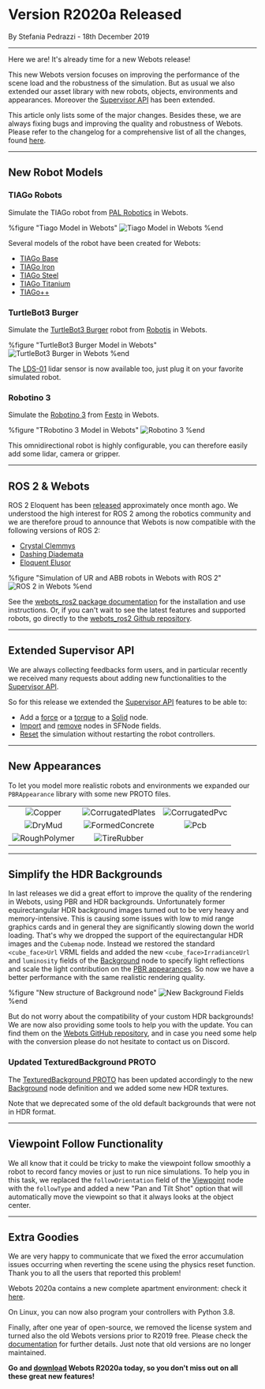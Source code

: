 # Version R2020a Released

<p id="publish-data">By Stefania Pedrazzi - 18th December 2019</p>

---

Here we are! It's already time for a new Webots release!

This new Webots version focuses on improving the performance of the scene load and the robustness of the simulation.
But as usual we also extended our asset library with new robots, objects, environments and appearances.
Moreover the [Supervisor API](../reference/supervisor.md) has been extended.

This article only lists some of the major changes.
Besides these, we are always fixing bugs and improving the quality and robustness of Webots.
Please refer to the changelog for a comprehensive list of all the changes, found [here](../reference/changelog-r2020.md).

---

## New Robot Models

### TIAGo Robots

Simulate the TIAGo robot from [PAL Robotics](http://pal-robotics.com/) in Webots.

%figure "Tiago Model in Webots"
![Tiago Model in Webots](images/tiago.jpg)
%end

Several models of the robot have been created for Webots:
  - [TIAGo Base](../guide/tiago-base.md)
  - [TIAGo Iron](../guide/tiago-iron.md)
  - [TIAGo Steel](../guide/tiago-steel.md)
  - [TIAGo Titanium](../guide/tiago-titanium.md)
  - [TIAGo++](../guide/tiagopp.md)

### TurtleBot3 Burger

Simulate the [TurtleBot3 Burger](../guide/turtlebot3-burger.md) robot from [Robotis](http://www.robotis.us) in Webots.

%figure "TurtleBot3 Burger Model in Webots"
![TurtleBot3 Burger in Webots](images/turtlebot3.jpg)
%end

The [LDS-01](../guide/lidar-sensors.md#robotis-lds-01) lidar sensor is now available too, just plug it on your favorite simulated robot.

### Robotino 3

Simulate the [Robotino 3](../guide/robotino3.md) from [Festo](https://www.festo-didactic.com/int-en/) in Webots.

%figure "TRobotino 3 Model in Webots"
![Robotino 3](images/robotino3.jpg)
%end

This omnidirectional robot is highly configurable, you can therefore easily add some lidar, camera or gripper.

---

## ROS 2 & Webots

ROS 2 Eloquent has been [released](https://index.ros.org/doc/ros2/Releases/Release-Eloquent-Elusor/) approximately once month ago.
We understood the high interest for ROS 2 among the robotics community and we are therefore proud to announce that Webots is now compatible with the following versions of ROS 2:
  - [Crystal Clemmys](https://index.ros.org/doc/ros2/Releases/Release-Crystal-Clemmys)
  - [Dashing Diademata](https://index.ros.org/doc/ros2/Releases/Release-Dashing-Diademata)
  - [Eloquent Elusor](https://index.ros.org/doc/ros2/Releases/Release-Eloquent-Elusor)

%figure "Simulation of UR and ABB robots in Webots with ROS 2"
![ROS 2 in Webots](images/ros2_demo.thumbnail.gif)
%end

See the [webots\_ros2 package documentation](http://wiki.ros.org/webots_ros2) for the installation and use instructions.
Or, if you can't wait to see the latest features and supported robots, go directly to the [webots\_ros2 Github repository](https://github.com/cyberbotics/webots_ros2).


---

## Extended Supervisor API

We are always collecting feedbacks form users, and in particular recently we received many requests about adding new functionalities to the [Supervisor API](../reference/supervisor.md).

So for this release we extended the [Supervisor API](../reference/supervisor.md) features to be able to:
  - Add a [force](../reference/supervisor.md#wb_supervisor_node_add_force) or a [torque](../reference/supervisor.md#wb_supervisor_node_add_torque) to a [Solid](../reference/solid.md) node.
  - [Import](../reference/supervisor.md#wb_supervisor_field_import_sf_node) and [remove](../reference/supervisor.md#wb_supervisor_field_remove_sf) nodes in SFNode fields.
  - [Reset](../reference/supervisor.md#wb_supervisor_simulation_reset) the simulation without restarting the robot controllers.

---

## New Appearances

To let you model more realistic robots and environments we expanded our `PBRAppearance` library with some new PROTO files.

| | | |
| :---: | :---: | :---: |
| ![Copper](images/appearances/Copper.thumbnail.png) | ![CorrugatedPlates](images/appearances/CorrugatedPlates.thumbnail.png) |  ![CorrugatedPvc](images/appearances/CorrugatedPvc.thumbnail.png) |
| ![DryMud](images/appearances/DryMud.thumbnail.png) | ![FormedConcrete](images/appearances/FormedConcrete.thumbnail.png) |  ![Pcb](images/appearances/Pcb.thumbnail.png) |
| ![RoughPolymer](images/appearances/RoughPolymer.thumbnail.png) | ![TireRubber](images/appearances/TireRubber.thumbnail.png) |  |

---

## Simplify the HDR Backgrounds

In last releases we did a great effort to improve the quality of the rendering in Webots, using PBR and HDR backgrounds.
Unfortunately former equirectangular HDR background images turned out to be very heavy and memory-intensive.
This is causing some issues with low to mid range graphics cards and in general they are significantly slowing down the world loading.
That's why we dropped the support of the equirectangular HDR images and the `Cubemap` node.
Instead we restored the standard `<cube_face>Url` VRML fields and added the new `<cube_face>IrradianceUrl` and `luminosity` fields of the [Background](../reference/background.md) node to specify light reflections and scale the light contribution on the [PBR appearances](../reference/pbrappearance.md).
So now we have a better performance with the same realistic rendering quality.

%figure "New structure of Background node"
![New Background Fields](images/background_new_fields.thumbnail.png)
%end

But do not worry about the compatibility of your custom HDR backgrounds!
We are now also providing some tools to help you with the update.
You can find them on the [Webots GitHub repository](https://github.com/cyberbotics/webots/tree/R2020a/scripts/image_tools), and in case you need some help with the conversion please do not hesitate to contact us on Discord.

### Updated TexturedBackground PROTO

The [TexturedBackground PROTO](../guide/object-backgrounds.md#texturedbackground) has been updated accordingly to the new [Background](../reference/background.md) node definition and we added some new HDR textures.

Note that we deprecated some of the old default backgrounds that were not in HDR format.

---

## Viewpoint Follow Functionality

We all know that it could be tricky to make the viewpoint follow smoothly a robot to record fancy movies or just to run nice simulations.
To help you in this task, we replaced the `followOrientation` field of the [Viewpoint](../reference/viewpoint.md) node with the `followType` and added a new "Pan and Tilt Shot" option that will automatically move the viewpoint so that it always looks at the object center.

---

## Extra Goodies

We are very happy to communicate that we fixed the error accumulation issues occurring when reverting the scene using the physics reset function. Thank you to all the users that reported this problem!

Webots 2020a contains a new complete apartment environment: check it [here](../guide/samples-environments.md#complete_apartment-wbt).

On Linux, you can now also program your controllers with Python 3.8.

Finally, after one year of open-source, we removed the license system and turned also the old Webots versions prior to R2019 free.
Please check the [documentation](../guide/general-faq.md#can-i-still-use-a-webots-version-before-the-r2019a-release) for further details.
Just note that old versions are no longer maintained.


**Go and [download](https://cyberbotics.com/#download) Webots R2020a today, so you don't miss out on all these great new features!**
